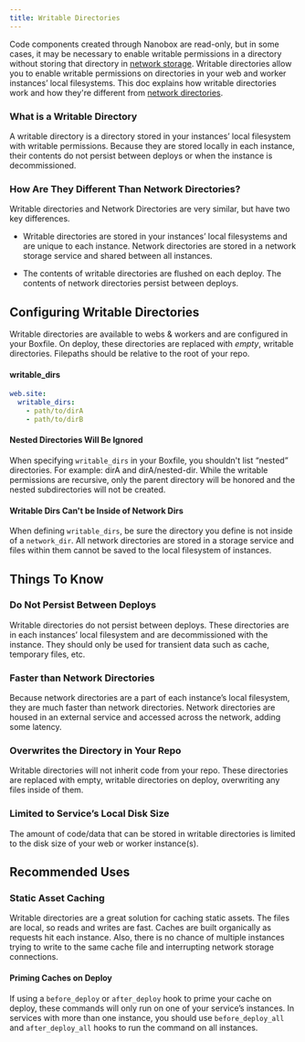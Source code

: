 ```yaml
---
title: Writable Directories
---
```


Code components created through Nanobox are read-only, but in some cases, it may be necessary to enable writable permissions in a directory without storing that directory in [network storage](/app-config/network-storage/). Writable directories allow you to enable writable permissions on directories in your web and worker instances’ local filesystems. This doc explains how writable directories work and how they're different from [network directories](/app-config/network-storage/#network-directories).

### What is a Writable Directory
A writable directory is a directory stored in your instances’ local filesystem with writable permissions. Because they are stored locally in each instance, their contents do not persist between deploys or when the instance is decommissioned.

### How Are They Different Than Network Directories?
Writable directories and Network Directories are very similar, but have two key differences.

- Writable directories are stored in your instances’ local filesystems and are unique to each instance. Network directories are stored in a network storage service and shared between all instances.

- The contents of writable directories are flushed on each deploy. The contents of network directories persist between deploys.

## Configuring Writable Directories

Writable directories are available to webs & workers and are configured in your Boxfile. On deploy, these directories are replaced with *empty*, writable directories. Filepaths should be relative to the root of your repo.

#### writable\_dirs
```yaml
web.site:
  writable_dirs:
    - path/to/dirA
    - path/to/dirB
```

#### Nested Directories Will Be Ignored
When specifying `writable_dirs` in your Boxfile, you shouldn't list “nested” directories. For example: dirA and dirA/nested-dir. While the writable permissions are recursive, only the parent directory will be honored and the nested subdirectories will not be created.

#### Writable Dirs Can't be Inside of Network Dirs
When defining `writable_dirs`, be sure the directory you define is not inside of a `network_dir`. All network directories are stored in a storage service and files within them cannot be saved to the local filesystem of instances.

## Things To Know

### Do Not Persist Between Deploys
Writable directories do not persist between deploys. These directories are in each instances’ local filesystem and are decommissioned with the instance. They should only be used for transient data such as cache, temporary files, etc.

### Faster than Network Directories
Because network directories are a part of each instance’s local filesystem, they are much faster than network directories. Network directories are housed in an external service and accessed across the network, adding some latency.

### Overwrites the Directory in Your Repo
Writable directories will not inherit code from your repo. These directories are replaced with empty, writable directories on deploy, overwriting any files inside of them.

### Limited to Service’s Local Disk Size
The amount of code/data that can be stored in writable directories is limited to the disk size of your web or worker instance(s).

## Recommended Uses

### Static Asset Caching
Writable directories are a great solution for caching static assets. The files are local, so reads and writes are fast. Caches are built organically as requests hit each instance. Also, there is no chance of multiple instances trying to write to the same cache file and interrupting network storage connections.

#### Priming Caches on Deploy
If using a `before_deploy` or `after_deploy` hook to prime your cache on deploy, these commands will only run on one of your service’s instances. In services with more than one instance, you should use `before_deploy_all` and `after_deploy_all` hooks to run the command on all instances.
